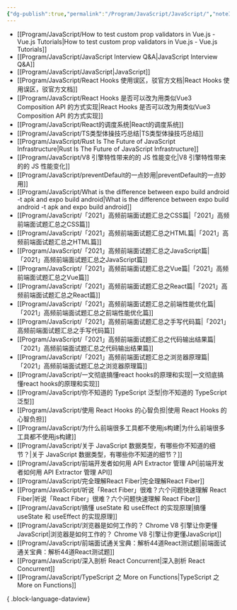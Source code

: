 ```yaml
---
{"dg-publish":true,"permalink":"/Program/JavaScript/JavaScript/","noteIcon":""}
---
```


- [[Program/JavaScript/How to test custom prop validators in Vue.js - Vue.js Tutorials\|How to test custom prop validators in Vue.js - Vue.js Tutorials]]
- [[Program/JavaScript/JavaScript Interview Q&A\|JavaScript Interview Q&A]]
- [[Program/JavaScript/JavaScript\|JavaScript]]
- [[Program/JavaScript/React Hooks 使用误区，驳官方文档\|React Hooks 使用误区，驳官方文档]]
- [[Program/JavaScript/React Hooks 是否可以改为用类似Vue3 Composition API 的方式实现\|React Hooks 是否可以改为用类似Vue3 Composition API 的方式实现]]
- [[Program/JavaScript/React的调度系统\|React的调度系统]]
- [[Program/JavaScript/TS类型体操技巧总结\|TS类型体操技巧总结]]
- [[Program/JavaScript/Rust Is The Future of JavaScript Infrastructure\|Rust Is The Future of JavaScript Infrastructure]]
- [[Program/JavaScript/V8 引擎特性带来的的 JS 性能变化\|V8 引擎特性带来的的 JS 性能变化]]
- [[Program/JavaScript/preventDefault的一点妙用\|preventDefault的一点妙用]]
- [[Program/JavaScript/What is the difference between expo build android -t apk and expo build android\|What is the difference between expo build android -t apk and expo build android]]
- [[Program/JavaScript/「2021」高频前端面试题汇总之CSS篇\|「2021」高频前端面试题汇总之CSS篇]]
- [[Program/JavaScript/「2021」高频前端面试题汇总之HTML篇\|「2021」高频前端面试题汇总之HTML篇]]
- [[Program/JavaScript/「2021」高频前端面试题汇总之JavaScript篇\|「2021」高频前端面试题汇总之JavaScript篇]]
- [[Program/JavaScript/「2021」高频前端面试题汇总之Vue篇\|「2021」高频前端面试题汇总之Vue篇]]
- [[Program/JavaScript/「2021」高频前端面试题汇总之React篇\|「2021」高频前端面试题汇总之React篇]]
- [[Program/JavaScript/「2021」高频前端面试题汇总之前端性能优化篇\|「2021」高频前端面试题汇总之前端性能优化篇]]
- [[Program/JavaScript/「2021」高频前端面试题汇总之手写代码篇\|「2021」高频前端面试题汇总之手写代码篇]]
- [[Program/JavaScript/「2021」高频前端面试题汇总之代码输出结果篇\|「2021」高频前端面试题汇总之代码输出结果篇]]
- [[Program/JavaScript/「2021」高频前端面试题汇总之浏览器原理篇\|「2021」高频前端面试题汇总之浏览器原理篇]]
- [[Program/JavaScript/一文彻底搞懂react hooks的原理和实现\|一文彻底搞懂react hooks的原理和实现]]
- [[Program/JavaScript/你不知道的 TypeScript 泛型\|你不知道的 TypeScript 泛型]]
- [[Program/JavaScript/使用 React Hooks 的心智负担\|使用 React Hooks 的心智负担]]
- [[Program/JavaScript/为什么前端很多工具都不使用js构建\|为什么前端很多工具都不使用js构建]]
- [[Program/JavaScript/关于 JavaScript 数据类型，有哪些你不知道的细节？\|关于 JavaScript 数据类型，有哪些你不知道的细节？]]
- [[Program/JavaScript/前端开发者如何用 API Extractor 管理 API\|前端开发者如何用 API Extractor 管理 API]]
- [[Program/JavaScript/完全理解React Fiber\|完全理解React Fiber]]
- [[Program/JavaScript/听说「React Fiber」很难？六个问题快速理解 React Fiber\|听说「React Fiber」很难？六个问题快速理解 React Fiber]]
- [[Program/JavaScript/搞懂 useState 和 useEffect 的实现原理\|搞懂 useState 和 useEffect 的实现原理]]
- [[Program/JavaScript/浏览器是如何工作的？ Chrome V8 引擎让你更懂JavaScript\|浏览器是如何工作的？ Chrome V8 引擎让你更懂JavaScript]]
- [[Program/JavaScript/前端面试通关宝典：解析44道React测试题\|前端面试通关宝典：解析44道React测试题]]
- [[Program/JavaScript/深入剖析 React Concurrent\|深入剖析 React Concurrent]]
- [[Program/JavaScript/TypeScript 之 More on Functions\|TypeScript 之 More on Functions]]

{ .block-language-dataview}
